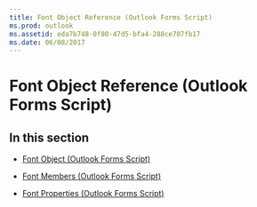 ```yaml
---
title: Font Object Reference (Outlook Forms Script)
ms.prod: outlook
ms.assetid: eda7b748-0f80-47d5-bfa4-288ce707fb17
ms.date: 06/08/2017
---
```



# Font Object Reference (Outlook Forms Script)

## In this section


-  [Font Object (Outlook Forms Script)](Outlook.font.md)
    
-  [Font Members (Outlook Forms Script)](font-members-outlook-forms-script.md)
    
-  [Font Properties (Outlook Forms Script)](font-properties-outlook-forms-script.md)
    

